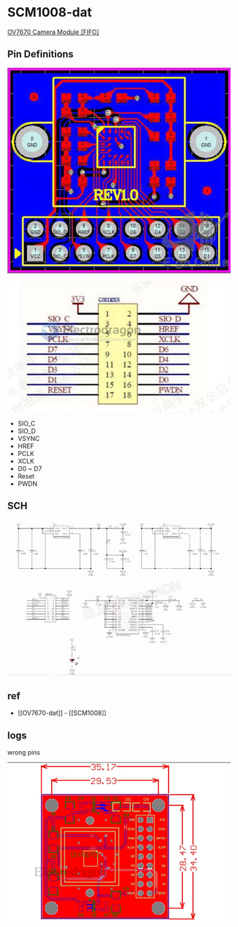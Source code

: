 
# SCM1008-dat 


[OV7670 Camera Module [FIFO]](https://www.electrodragon.com/product/ov7670-camera-module-breakout-board-power-cable/)

## Pin Definitions 



![](2023-11-08-14-06-15.png)

![](2023-11-08-13-34-34.png)

- SIO_C
- SIO_D
- VSYNC
- HREF
- PCLK
- XCLK
- D0 ~ D7 
- Reset 
- PWDN



## SCH 

![](2023-11-08-13-51-57.png)


## ref 

- [[OV7670-dat]] - [[SCM1008]]


## logs 

wrong pins 

![](2023-11-08-13-53-12.png)